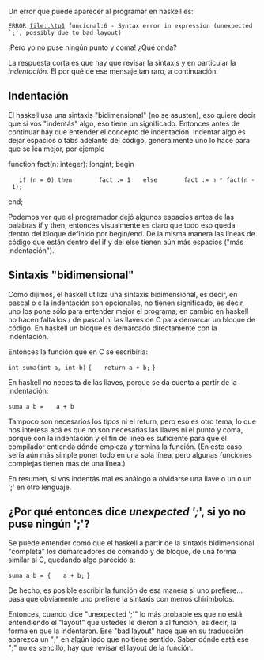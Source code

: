 Un error que puede aparecer al programar en haskell es:

`ERROR `[`file:.\tp1`](file:.\tp1)` funcional:6 - Syntax error in expression (unexpected`
`` `;', possibly due to bad layout) ``

¡Pero yo no puse ningún punto y coma! ¿Qué onda?

La respuesta corta es que hay que revisar la sintaxis y en particular la *indentación*. El por qué de ese mensaje tan raro, a continuación.

Indentación
-----------

El haskell usa una sintaxis "bidimensional" (no se asusten), eso quiere decir que si vos "indentás" algo, eso tiene un significado. Entonces antes de continuar hay que entender el concepto de indentación. Indentar algo es dejar espacios o tabs adelante del código, generalmente uno lo hace para que se lea mejor, por ejemplo

function fact(n: integer): longint; begin

`   if (n = 0) then`
`       fact := 1`
`   else`
`       fact := n * fact(n - 1);`

end;

Podemos ver que el programador dejó algunos espacios antes de las palabras if y then, entonces visualmente es claro que todo eso queda dentro del bloque definido por begin/end. De la misma manera las líneas de código que están dentro del if y del else tienen aún más espacios ("más indentación").

Sintaxis "bidimensional"
------------------------

Como dijimos, el haskell utiliza una sintaxis bidimensional, es decir, en pascal o c la indentación son opcionales, no tienen significado, es decir, uno los pone sólo para entender mejor el programa; en cambio en haskell no hacen falta los / de pascal ni las llaves de C para demarcar un bloque de código. En haskell un bloque es demarcado directamente con la indentación.

Entonces la función que en C se escribiría:

`int suma(int a, int b)`
`{`
`   return a + b;`
`}`

En haskell no necesita de las llaves, porque se da cuenta a partir de la indentación:

`suma a b =`
`   a + b`

Tampoco son necesarios los tipos ni el return, pero eso es otro tema, lo que nos interesa acá es que no son necesarias las llaves ni el punto y coma, porque con la indentación y el fin de línea es suficiente para que el compilador entienda dónde empieza y termina la función. (En este caso sería aún más simple poner todo en una sola línea, pero algunas funciones complejas tienen más de una línea.)

En resumen, si vos indentás mal es análogo a olvidarse una llave o un o un ';' en otro lenguaje.

¿Por qué entonces dice *unexpected ';*', si yo no puse ningún ';'?
------------------------------------------------------------------

Se puede entender como que el haskell a partir de la sintaxis bidimensional "completa" los demarcadores de comando y de bloque, de una forma similar al C, quedando algo parecido a:

`suma a b = {`
`   a + b;`
`}`

De hecho, es posible escribir la función de esa manera si uno prefiere... pasa que obviamente uno prefiere la sintaxis con menos chirimbolos.

Entonces, cuando dice "unexpected ';'" lo más probable es que no está entendiendo el "layout" que ustedes le dieron a al función, es decir, la forma en que la indentaron. Ese "bad layout" hace que en su traducción aparezca un ";" en algún lado que no tiene sentido. Saber dónde está ese ";" no es sencillo, hay que revisar el layout de la función.
